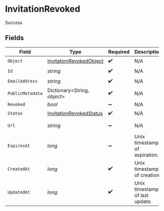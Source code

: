 # InvitationRevoked

Success


## Fields

| Field                                                                         | Type                                                                          | Required                                                                      | Description                                                                   | Example                                                                       |
| ----------------------------------------------------------------------------- | ----------------------------------------------------------------------------- | ----------------------------------------------------------------------------- | ----------------------------------------------------------------------------- | ----------------------------------------------------------------------------- |
| `Object`                                                                      | [InvitationRevokedObject](../../Models/Components/InvitationRevokedObject.md) | :heavy_check_mark:                                                            | N/A                                                                           | invitation                                                                    |
| `Id`                                                                          | *string*                                                                      | :heavy_check_mark:                                                            | N/A                                                                           | inv_f02930r3                                                                  |
| `EmailAddress`                                                                | *string*                                                                      | :heavy_check_mark:                                                            | N/A                                                                           | invitee@example.com                                                           |
| `PublicMetadata`                                                              | Dictionary<String, *object*>                                                  | :heavy_check_mark:                                                            | N/A                                                                           | {}                                                                            |
| `Revoked`                                                                     | *bool*                                                                        | :heavy_minus_sign:                                                            | N/A                                                                           | true                                                                          |
| `Status`                                                                      | [InvitationRevokedStatus](../../Models/Components/InvitationRevokedStatus.md) | :heavy_check_mark:                                                            | N/A                                                                           | revoked                                                                       |
| `Url`                                                                         | *string*                                                                      | :heavy_minus_sign:                                                            | N/A                                                                           | https://example.com/invitations/accept?code=abcd1234                          |
| `ExpiresAt`                                                                   | *long*                                                                        | :heavy_minus_sign:                                                            | Unix timestamp of expiration.<br/>                                            |                                                                               |
| `CreatedAt`                                                                   | *long*                                                                        | :heavy_check_mark:                                                            | Unix timestamp of creation.<br/>                                              | 1622549600                                                                    |
| `UpdatedAt`                                                                   | *long*                                                                        | :heavy_check_mark:                                                            | Unix timestamp of last update.<br/>                                           | 1622553200                                                                    |